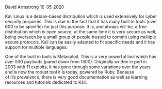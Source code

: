 David Armstrong 10-05-2020

Kali Linux is a debian-based distribution which is used extensively for cyber security purposes. This is due to the fact that it has many built in tools (over 600 to be specific) for just this 
purpose. It is, and always will be, a free distribution which is open source; at the same time 
it is very secure as well, being overseen by a small group of people trusted to commit using 
multiple secure protocols. Kali can be easily adapted to fit specific needs and it has support 
for multiple languages.

One of the built in tools is Metasploit. This is a very powerful tool which has over 500 payloads 
(pared down from 1500). Originally written in perl in 2003 with 11 exploits, it has gone through 
some variations over the years and is now the robust tool it is today, powered by Ruby. Because  
of it’s prevalence, there is very good documentation as well as learning resources and tutorials 
dedicated to Kali.
